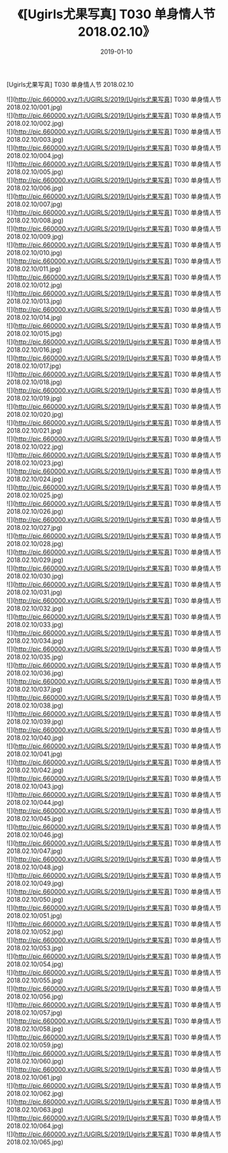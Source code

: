 ﻿---
layout: post
title:  《[Ugirls尤果写真] T030 单身情人节 2018.02.10》
date:   2019-01-10
img: http://pic.660000.xyz/1:/UGIRLS/2019/[Ugirls尤果写真] T030 单身情人节 2018.02.10/000.jpg
categories: [美女, 清纯, 唯美]
---

[Ugirls尤果写真] T030 单身情人节 2018.02.10

 ![](http://pic.660000.xyz/1:/UGIRLS/2019/[Ugirls尤果写真] T030 单身情人节 2018.02.10/001.jpg) <br>![](http://pic.660000.xyz/1:/UGIRLS/2019/[Ugirls尤果写真] T030 单身情人节 2018.02.10/002.jpg) <br>![](http://pic.660000.xyz/1:/UGIRLS/2019/[Ugirls尤果写真] T030 单身情人节 2018.02.10/003.jpg) <br>![](http://pic.660000.xyz/1:/UGIRLS/2019/[Ugirls尤果写真] T030 单身情人节 2018.02.10/004.jpg) <br>![](http://pic.660000.xyz/1:/UGIRLS/2019/[Ugirls尤果写真] T030 单身情人节 2018.02.10/005.jpg) <br>![](http://pic.660000.xyz/1:/UGIRLS/2019/[Ugirls尤果写真] T030 单身情人节 2018.02.10/006.jpg) <br>![](http://pic.660000.xyz/1:/UGIRLS/2019/[Ugirls尤果写真] T030 单身情人节 2018.02.10/007.jpg) <br>![](http://pic.660000.xyz/1:/UGIRLS/2019/[Ugirls尤果写真] T030 单身情人节 2018.02.10/008.jpg) <br>![](http://pic.660000.xyz/1:/UGIRLS/2019/[Ugirls尤果写真] T030 单身情人节 2018.02.10/009.jpg) <br>![](http://pic.660000.xyz/1:/UGIRLS/2019/[Ugirls尤果写真] T030 单身情人节 2018.02.10/010.jpg) <br>![](http://pic.660000.xyz/1:/UGIRLS/2019/[Ugirls尤果写真] T030 单身情人节 2018.02.10/011.jpg) <br>![](http://pic.660000.xyz/1:/UGIRLS/2019/[Ugirls尤果写真] T030 单身情人节 2018.02.10/012.jpg) <br>![](http://pic.660000.xyz/1:/UGIRLS/2019/[Ugirls尤果写真] T030 单身情人节 2018.02.10/013.jpg) <br>![](http://pic.660000.xyz/1:/UGIRLS/2019/[Ugirls尤果写真] T030 单身情人节 2018.02.10/014.jpg) <br>![](http://pic.660000.xyz/1:/UGIRLS/2019/[Ugirls尤果写真] T030 单身情人节 2018.02.10/015.jpg) <br>![](http://pic.660000.xyz/1:/UGIRLS/2019/[Ugirls尤果写真] T030 单身情人节 2018.02.10/016.jpg) <br>![](http://pic.660000.xyz/1:/UGIRLS/2019/[Ugirls尤果写真] T030 单身情人节 2018.02.10/017.jpg) <br>![](http://pic.660000.xyz/1:/UGIRLS/2019/[Ugirls尤果写真] T030 单身情人节 2018.02.10/018.jpg) <br>![](http://pic.660000.xyz/1:/UGIRLS/2019/[Ugirls尤果写真] T030 单身情人节 2018.02.10/019.jpg) <br>![](http://pic.660000.xyz/1:/UGIRLS/2019/[Ugirls尤果写真] T030 单身情人节 2018.02.10/020.jpg) <br>![](http://pic.660000.xyz/1:/UGIRLS/2019/[Ugirls尤果写真] T030 单身情人节 2018.02.10/021.jpg) <br>![](http://pic.660000.xyz/1:/UGIRLS/2019/[Ugirls尤果写真] T030 单身情人节 2018.02.10/022.jpg) <br>![](http://pic.660000.xyz/1:/UGIRLS/2019/[Ugirls尤果写真] T030 单身情人节 2018.02.10/023.jpg) <br>![](http://pic.660000.xyz/1:/UGIRLS/2019/[Ugirls尤果写真] T030 单身情人节 2018.02.10/024.jpg) <br>![](http://pic.660000.xyz/1:/UGIRLS/2019/[Ugirls尤果写真] T030 单身情人节 2018.02.10/025.jpg) <br>![](http://pic.660000.xyz/1:/UGIRLS/2019/[Ugirls尤果写真] T030 单身情人节 2018.02.10/026.jpg) <br>![](http://pic.660000.xyz/1:/UGIRLS/2019/[Ugirls尤果写真] T030 单身情人节 2018.02.10/027.jpg) <br>![](http://pic.660000.xyz/1:/UGIRLS/2019/[Ugirls尤果写真] T030 单身情人节 2018.02.10/028.jpg) <br>![](http://pic.660000.xyz/1:/UGIRLS/2019/[Ugirls尤果写真] T030 单身情人节 2018.02.10/029.jpg) <br>![](http://pic.660000.xyz/1:/UGIRLS/2019/[Ugirls尤果写真] T030 单身情人节 2018.02.10/030.jpg) <br>![](http://pic.660000.xyz/1:/UGIRLS/2019/[Ugirls尤果写真] T030 单身情人节 2018.02.10/031.jpg) <br>![](http://pic.660000.xyz/1:/UGIRLS/2019/[Ugirls尤果写真] T030 单身情人节 2018.02.10/032.jpg) <br>![](http://pic.660000.xyz/1:/UGIRLS/2019/[Ugirls尤果写真] T030 单身情人节 2018.02.10/033.jpg) <br>![](http://pic.660000.xyz/1:/UGIRLS/2019/[Ugirls尤果写真] T030 单身情人节 2018.02.10/034.jpg) <br>![](http://pic.660000.xyz/1:/UGIRLS/2019/[Ugirls尤果写真] T030 单身情人节 2018.02.10/035.jpg) <br>![](http://pic.660000.xyz/1:/UGIRLS/2019/[Ugirls尤果写真] T030 单身情人节 2018.02.10/036.jpg) <br>![](http://pic.660000.xyz/1:/UGIRLS/2019/[Ugirls尤果写真] T030 单身情人节 2018.02.10/037.jpg) <br>![](http://pic.660000.xyz/1:/UGIRLS/2019/[Ugirls尤果写真] T030 单身情人节 2018.02.10/038.jpg) <br>![](http://pic.660000.xyz/1:/UGIRLS/2019/[Ugirls尤果写真] T030 单身情人节 2018.02.10/039.jpg) <br>![](http://pic.660000.xyz/1:/UGIRLS/2019/[Ugirls尤果写真] T030 单身情人节 2018.02.10/040.jpg) <br>![](http://pic.660000.xyz/1:/UGIRLS/2019/[Ugirls尤果写真] T030 单身情人节 2018.02.10/041.jpg) <br>![](http://pic.660000.xyz/1:/UGIRLS/2019/[Ugirls尤果写真] T030 单身情人节 2018.02.10/042.jpg) <br>![](http://pic.660000.xyz/1:/UGIRLS/2019/[Ugirls尤果写真] T030 单身情人节 2018.02.10/043.jpg) <br>![](http://pic.660000.xyz/1:/UGIRLS/2019/[Ugirls尤果写真] T030 单身情人节 2018.02.10/044.jpg) <br>![](http://pic.660000.xyz/1:/UGIRLS/2019/[Ugirls尤果写真] T030 单身情人节 2018.02.10/045.jpg) <br>![](http://pic.660000.xyz/1:/UGIRLS/2019/[Ugirls尤果写真] T030 单身情人节 2018.02.10/046.jpg) <br>![](http://pic.660000.xyz/1:/UGIRLS/2019/[Ugirls尤果写真] T030 单身情人节 2018.02.10/047.jpg) <br>![](http://pic.660000.xyz/1:/UGIRLS/2019/[Ugirls尤果写真] T030 单身情人节 2018.02.10/048.jpg) <br>![](http://pic.660000.xyz/1:/UGIRLS/2019/[Ugirls尤果写真] T030 单身情人节 2018.02.10/049.jpg) <br>![](http://pic.660000.xyz/1:/UGIRLS/2019/[Ugirls尤果写真] T030 单身情人节 2018.02.10/050.jpg) <br>![](http://pic.660000.xyz/1:/UGIRLS/2019/[Ugirls尤果写真] T030 单身情人节 2018.02.10/051.jpg) <br>![](http://pic.660000.xyz/1:/UGIRLS/2019/[Ugirls尤果写真] T030 单身情人节 2018.02.10/052.jpg) <br>![](http://pic.660000.xyz/1:/UGIRLS/2019/[Ugirls尤果写真] T030 单身情人节 2018.02.10/053.jpg) <br>![](http://pic.660000.xyz/1:/UGIRLS/2019/[Ugirls尤果写真] T030 单身情人节 2018.02.10/054.jpg) <br>![](http://pic.660000.xyz/1:/UGIRLS/2019/[Ugirls尤果写真] T030 单身情人节 2018.02.10/055.jpg) <br>![](http://pic.660000.xyz/1:/UGIRLS/2019/[Ugirls尤果写真] T030 单身情人节 2018.02.10/056.jpg) <br>![](http://pic.660000.xyz/1:/UGIRLS/2019/[Ugirls尤果写真] T030 单身情人节 2018.02.10/057.jpg) <br>![](http://pic.660000.xyz/1:/UGIRLS/2019/[Ugirls尤果写真] T030 单身情人节 2018.02.10/058.jpg) <br>![](http://pic.660000.xyz/1:/UGIRLS/2019/[Ugirls尤果写真] T030 单身情人节 2018.02.10/059.jpg) <br>![](http://pic.660000.xyz/1:/UGIRLS/2019/[Ugirls尤果写真] T030 单身情人节 2018.02.10/060.jpg) <br>![](http://pic.660000.xyz/1:/UGIRLS/2019/[Ugirls尤果写真] T030 单身情人节 2018.02.10/061.jpg) <br>![](http://pic.660000.xyz/1:/UGIRLS/2019/[Ugirls尤果写真] T030 单身情人节 2018.02.10/062.jpg) <br>![](http://pic.660000.xyz/1:/UGIRLS/2019/[Ugirls尤果写真] T030 单身情人节 2018.02.10/063.jpg) <br>![](http://pic.660000.xyz/1:/UGIRLS/2019/[Ugirls尤果写真] T030 单身情人节 2018.02.10/064.jpg) <br>![](http://pic.660000.xyz/1:/UGIRLS/2019/[Ugirls尤果写真] T030 单身情人节 2018.02.10/065.jpg) <br>